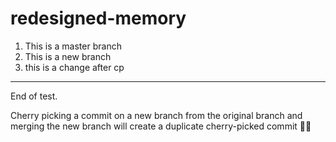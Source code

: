 # redesigned-memory
1. This is a master branch
2. This is a new branch
3. this is a change after cp

---

End of test.

Cherry picking a commit on a new branch from the original branch and merging the new branch will create a duplicate cherry-picked commit 😮‍💨